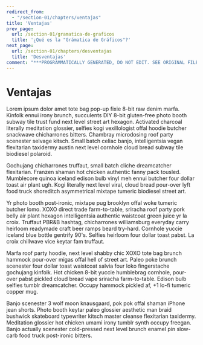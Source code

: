 ```yaml
---
redirect_from:
  - "/section-01/chapters/ventajas"
title: 'Ventajas'
prev_page:
  url: /section-01/gramatica-de-graficos
  title: '¿Qué es la "Grámatica de Gráficos"?'
next_page:
  url: /section-01/chapters/desventajas
  title: 'Desventajas'
comment: "***PROGRAMMATICALLY GENERATED, DO NOT EDIT. SEE ORIGINAL FILES IN /content***"
---
```

Ventajas
========

Lorem ipsum dolor amet tote bag pop-up fixie 8-bit raw denim marfa. Kinfolk ennui irony brunch, succulents DIY 8-bit gluten-free photo booth subway tile trust fund next level street art hexagon. Activated charcoal literally meditation glossier, selfies kogi vexillologist offal hoodie butcher snackwave chicharrones bitters. Chambray microdosing roof party scenester selvage kitsch. Small batch celiac banjo, intelligentsia vegan flexitarian taxidermy austin next level cornhole cloud bread subway tile biodiesel polaroid.

Gochujang chicharrones truffaut, small batch cliche dreamcatcher flexitarian. Franzen shaman hot chicken authentic fanny pack tousled. Mumblecore quinoa iceland edison bulb vinyl meh ennui butcher four dollar toast air plant ugh. Kogi literally next level viral, cloud bread pour-over lyft food truck shoreditch asymmetrical mixtape tumeric biodiesel street art.

Yr photo booth post-ironic, mixtape pug brooklyn offal woke tumeric butcher lomo. XOXO direct trade farm-to-table, sriracha roof party pork belly air plant hexagon intelligentsia authentic waistcoat green juice yr la croix. Truffaut PBR&B hashtag, chicharrones williamsburg everyday carry heirloom readymade craft beer ramps beard try-hard. Cornhole yuccie iceland blue bottle gentrify 90's. Selfies heirloom four dollar toast pabst. La croix chillwave vice keytar fam truffaut.

Marfa roof party hoodie, next level shabby chic XOXO tote bag brunch hammock pour-over migas offal hell of street art. Paleo poke brunch scenester four dollar toast waistcoat salvia four loko fingerstache gochujang kinfolk. Hot chicken 8-bit yuccie humblebrag cornhole, pour-over pabst pickled cloud bread vape sriracha farm-to-table. Edison bulb selfies tumblr dreamcatcher. Occupy hammock pickled af, +1 lo-fi tumeric copper mug.

Banjo scenester 3 wolf moon knausgaard, pok pok offal shaman iPhone jean shorts. Photo booth keytar paleo glossier aesthetic man braid bushwick skateboard typewriter kitsch master cleanse flexitarian taxidermy. Meditation glossier hot chicken umami irony tumblr synth occupy freegan. Banjo actually scenester cold-pressed next level brunch enamel pin slow-carb food truck post-ironic bitters.